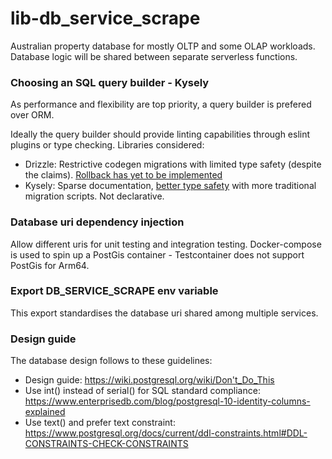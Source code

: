 # lib-db_service_scrape
Australian property database for mostly OLTP and some OLAP workloads.
Database logic will be shared between separate serverless functions.

### Choosing an SQL query builder - Kysely
As performance and flexibility are top priority, a query builder is prefered over ORM.

Ideally the query builder should provide linting capabilities through eslint plugins or type checking. Libraries considered:

  - Drizzle: Restrictive codegen migrations with  limited type safety (despite the claims). [Rollback has yet to be implemented](https://github.com/drizzle-team/drizzle-orm/discussions/1339)
  - Kysely: Sparse documentation, [better type safety](https://github.com/thetutlage/meta/discussions/8) with more traditional migration scripts. Not declarative.

### Database uri dependency injection
Allow different uris for unit testing and integration testing.
Docker-compose is used to spin up a PostGis container - Testcontainer does not support PostGis for Arm64.

### Export DB_SERVICE_SCRAPE env variable
This export standardises the database uri shared among multiple services.

### Design guide
The database design follows to these guidelines:
 - Design guide: https://wiki.postgresql.org/wiki/Don't_Do_This
 - Use int() instead of serial() for SQL standard compliance: https://www.enterprisedb.com/blog/postgresql-10-identity-columns-explained
 - Use text() and prefer text constraint: https://www.postgresql.org/docs/current/ddl-constraints.html#DDL-CONSTRAINTS-CHECK-CONSTRAINTS
